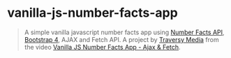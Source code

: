 # vanilla-js-number-facts-app

> A simple vanilla javascript number facts app using [Number Facts API](http://numbersapi.com), [Bootstrap 4](https://getbootstrap.com/), AJAX and Fetch API. A project by [Traversy Media](https://www.youtube.com/channel/UC29ju8bIPH5as8OGnQzwJyA) from the video [Vanilla JS Number Facts App - Ajax & Fetch](https://www.youtube.com/watch?v=tUE2Nic21BA).
